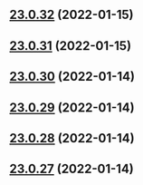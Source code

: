 ## [23.0.32](https://github.com/vijay-bhatt-vts/version-poc/compare/v23.0.31...v23.0.32) (2022-01-15)

## [23.0.31](https://github.com/vijay-bhatt-vts/version-poc/compare/v23.0.30...v23.0.31) (2022-01-15)

## [23.0.30](https://github.com/vijay-bhatt-vts/version-poc/compare/v23.0.29...v23.0.30) (2022-01-14)

## [23.0.29](https://github.com/vijay-bhatt-vts/version-poc/compare/v23.0.28...v23.0.29) (2022-01-14)

## [23.0.28](https://github.com/vijay-bhatt-vts/version-poc/compare/v23.0.27...v23.0.28) (2022-01-14)

## [23.0.27](https://github.com/vijay-bhatt-vts/version-poc/compare/v23.0.26...v23.0.27) (2022-01-14)
